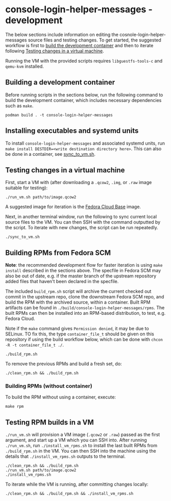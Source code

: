 # console-login-helper-messages - development

The below sections include information on editing the
cosnole-login-helper-messages source files and testing changes. To get
started, the suggested workflow is first to
[build the development container](README.md#building-a-development-container)
and then to iterate following [Testing changes in a virtual machine](README.md#testing-changes-in-a-virtual-machine).

Running the VM with the provided scripts requires `libguestfs-tools-c`
and `qemu-kvm` installed.

## Building a development container

Before running scripts in the sections below, run the following command
to build the development container, which includes necessary
dependencies such as `make`.

```
podman build . -t console-login-helper-messages
```

## Installing executables and systemd units

To install `console-login-helper-messages` and associated systemd units,
run `make install DESTDIR=<write destination directory here>`. This can
also be done in a container, see [sync_to_vm.sh](sync_to_vm.sh).

## Testing changes in a virtual machine

First, start a VM with (after downloading a `.qcow2`, `.img`, or `.raw`
image suitable for testing):

```
./run_vm.sh path/to/image.qcow2
```

A suggested image for iteration is the [Fedora Cloud Base](https://alt.fedoraproject.org/cloud/)
image.

Next, in another terminal window, run the following to sync current
local source files to the VM. You can then SSH with the command
outputted by the script. To iterate with new changes, the script can be
run repeatedly.

```
./sync_to_vm.sh
```

## Building RPMs from Fedora SCM

**Note**: the recommended development flow for faster iteration is using
`make install` described in the sections above. The specfile in Fedora
SCM may also be out of date, e.g. if the master branch of the upstream
repository added files that haven't been declared in the specfile.

The included `build_rpm.sh` script will archive the current checked out
commit in the upstream repo, clone the downstream Fedora SCM repo,
and build the RPM with the archived source, within a container.
Built RPM artifacts can be found in `./build/console-login-helper-messages/rpms`.
The built RPMs can then be installed into an RPM-based distribution,
to test, e.g. Fedora Cloud.

Note if the `make` command gives `Permission denied`, it may be
due to SELinux. TO fix this, the type `container_file_t` should be
given on this repository if using the build workflow below, which
can be done with `chcon -R -t container_file_t ./`.

```
./build_rpm.sh
```

To remove the previous RPMs and build a fresh set, do:

```
./clean_rpm.sh && ./build_rpm.sh
```

### Building RPMs (without container)

To build the RPM without using a container, execute:

```
make rpm
```

## Testing RPM builds in a VM

`./run_vm.sh` will provision a VM image (`.qcow2` or `.raw`) passed as
the first argument, and start up a VM which you can SSH into. After
running `./run_vm.sh`, run `./install_vm_rpms.sh` to install the last
built RPMs from `./build_rpm.sh` in the VM. You can then SSH into the
machine using the details that `./install_vm_rpms.sh` outputs to the
terminal.

```
./clean_rpm.sh && ./build_rpm.sh
./run_vm.sh path/to/image.qcow2
./install_vm_rpms.sh
```

To iterate while the VM is running, after committing changes locally:

```
./clean_rpm.sh && ./build_rpm.sh && ./install_vm_rpms.sh
```
